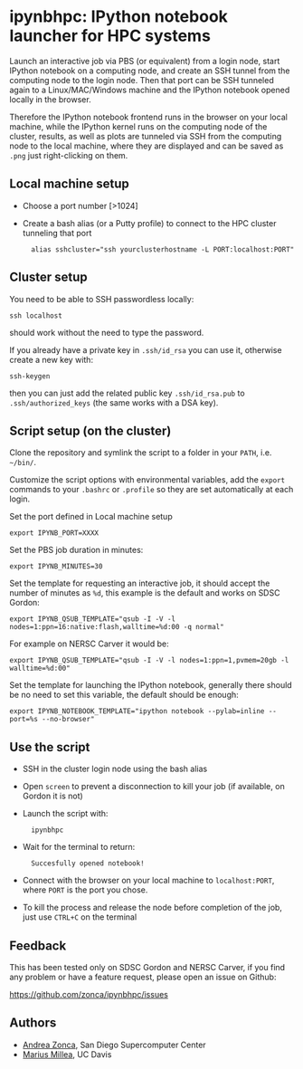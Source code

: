 ipynbhpc: IPython notebook launcher for HPC systems
===================================================

Launch an interactive job via PBS (or equivalent) from a login node,
start IPython notebook on a computing node, and create an SSH tunnel
from the computing node to the login node.
Then that port can be SSH tunneled again to a Linux/MAC/Windows machine
and the IPython notebook opened locally in the browser.

Therefore the IPython notebook frontend runs in the browser on your local machine,
while the IPython kernel runs on the computing node of the cluster,
results, as well as plots are tunneled via SSH from the computing node 
to the local machine, where they are displayed and can be saved as `.png` just
right-clicking on them.

## Local machine setup

* Choose a port number [>1024]
* Create a bash alias (or a Putty profile) to connect to the HPC cluster tunneling that port

        alias sshcluster="ssh yourclusterhostname -L PORT:localhost:PORT"
        
## Cluster setup

You need to be able to SSH passwordless locally:

    ssh localhost

should work without the need to type the password.

If you already have a private key in `.ssh/id_rsa` you can use it, otherwise create a new
key with:

    ssh-keygen

then you can just add the related
public key `.ssh/id_rsa.pub` to `.ssh/authorized_keys` (the same works with a DSA key).

## Script setup (on the cluster)

Clone the repository and symlink the script to a folder in your `PATH`, i.e. `~/bin/`.

Customize the script options with environmental variables, add the `export` commands to
your `.bashrc` or `.profile` so they are set automatically at each login.

Set the port defined in Local machine setup

    export IPYNB_PORT=XXXX
    
Set the PBS job duration in minutes:

    export IPYNB_MINUTES=30
    
Set the template for requesting an interactive job, it should accept the number of minutes as `%d`,
this example is the default and works on SDSC Gordon:

    export IPYNB_QSUB_TEMPLATE="qsub -I -V -l nodes=1:ppn=16:native:flash,walltime=%d:00 -q normal" 

For example on NERSC Carver it would be:

    export IPYNB_QSUB_TEMPLATE="qsub -I -V -l nodes=1:ppn=1,pvmem=20gb -l walltime=%d:00"

Set the template for launching the IPython notebook, generally there should be no need to set this
variable, the default should be enough:

    export IPYNB_NOTEBOOK_TEMPLATE="ipython notebook --pylab=inline --port=%s --no-browser"
    
## Use the script

* SSH in the cluster login node using the bash alias
* Open `screen` to prevent a disconnection to kill your job (if available, on Gordon it is not)
* Launch the script with:

        ipynbhpc
        
* Wait for the terminal to return:

        Succesfully opened notebook!

* Connect with the browser on your local machine to `localhost:PORT`, where `PORT` is the port you chose.
* To kill the process and release the node before completion of the job, just use `CTRL+C` on the terminal

## Feedback

This has been tested only on SDSC Gordon and NERSC Carver, if you find any problem or have a feature request, please open an issue on Github:

https://github.com/zonca/ipynbhpc/issues

## Authors

* [Andrea Zonca](http://github.com/zonca), San Diego Supercomputer Center
* [Marius Millea](http://github.com/marius311), UC Davis
